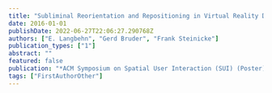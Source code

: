 ```yaml
---
title: "Subliminal Reorientation and Repositioning in Virtual Reality During Eye BlinksfootnoteThis publication received the emphHonorable Mention for Best Poster."
date: 2016-01-01
publishDate: 2022-06-27T22:06:27.290768Z
authors: ["E. Langbehn", "Gerd Bruder", "Frank Steinicke"]
publication_types: ["1"]
abstract: ""
featured: false
publication: "*ACM Symposium on Spatial User Interaction (SUI) (Poster)*"
tags: ["FirstAuthorOther"]
---
```


